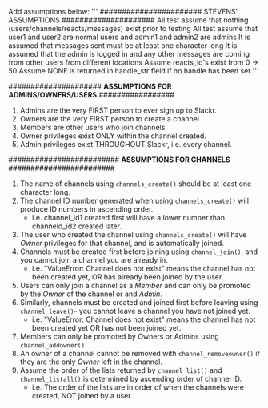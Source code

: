 Add assumptions below:
'''
####################### STEVENS' ASSUMPTIONS #####################
All test assume that nothing (users/channels/reacts/messages) exist prior to testing
All test assume that user1 and user2 are normal users and admin1 and admin2 are admins
It is assumed that messages sent must be at least one character long
It is assumed that the admin is logged in and any other messages are coming from
other users from different locations
Assume reacts_id's exist from 0 -> 50
Assume NONE is returned in handle_str field if no handle has been set
'''


#####################   **ASSUMPTIONS FOR ADMINS/OWNERS/USERS**   #################  
1. Admins are the very FIRST person to ever sign up to Slackr.  
2. Owners are the very FIRST person to create a channel.
3. Members are other users who join channels.  
4. Owner privileges exist ONLY within the channel created.  
5. Admin privileges exist THROUGHOUT Slackr, i.e. every channel.



#########################  **ASSUMPTIONS FOR CHANNELS**   ########################  
1. The name of channels using `channels_create()` should be at least one character long.  
2. The channel ID number generated when using `channels_create()` will produce ID numbers in ascending order.  
    - i.e. channel_id1 created first will have a lower number than channeld_id2 created later.   
3. The user who created the channel using `channels_create()` will have *Owner* privileges for that channel, and is automatically joined.  
4. Channels must be created first before joining using `channel_join()`, and you cannot join a channel you are already in.  
    - i.e. "ValueError: Channel does not exist" means the channel has not been created yet, OR has already been joined by the user.  
5. Users can only join a channel as a *Member* and can only be promoted by the *Owner* of the channel or and *Admin*.  
6. Similarly, channels must be created and joined first before leaving using `channel_leave()`- you cannot leave a channel you have not joined yet.  
    - i.e. "ValueError: Channel does not exist" means the channel has not been created yet OR has not been joined yet.  
7. Members can only be promoted by Owners or Admins using `channel_addowner()`.  
8. An owner of a channel cannot be removed with `channel_removeowner()` if they are the only *Owner* left in the channel.  
9. Assume the order of the lists returned by `channel_list()` and `channel_listall()` is determined by ascending order of channel ID.  
    - i.e. The order of the lists are in order of when the channels were created, NOT joined by a user.  
